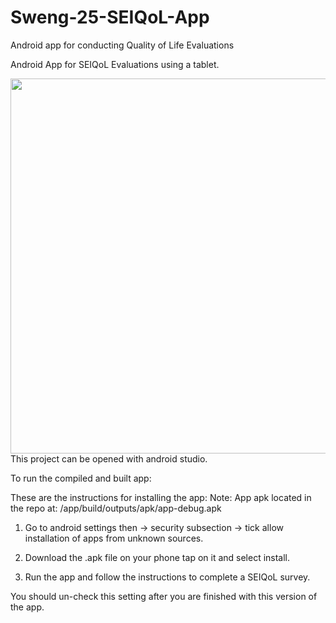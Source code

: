# Sweng-25-SEIQoL-App
Android app for conducting Quality of Life Evaluations

Android App for SEIQoL Evaluations using a tablet.

<img src="https://github.com/paulmolloy/Sweng-25-SEIQoL-App/demo_images/demopie.png" width="600">
This project can be opened with android studio.

To run the compiled and built app: 

These are the instructions for installing the app:
Note: App apk located in the repo at: /app/build/outputs/apk/app-debug.apk

1. Go to android settings then -> security subsection -> tick allow installation of apps from unknown sources.

2. Download the .apk file on your phone tap on it and select install.

3. Run the app and follow the instructions to complete a SEIQoL survey.

You should un-check this setting after you are finished with this version of the app.


